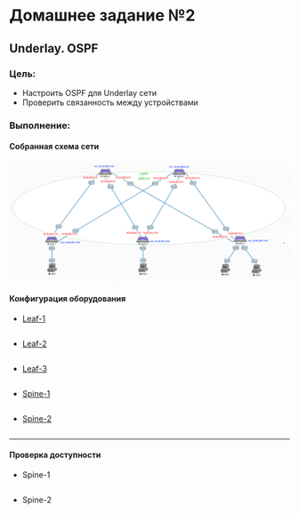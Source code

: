 
# Домашнее задание №2
## Underlay. OSPF
### Цель:
- Настроить OSPF для Underlay сети
- Проверить связанность между устройствами
### Выполнение:
#### Собранная схема сети
![](images/sh.png)

#### Конфигурация оборудования

- [Leaf-1](config/Leaf-1.conf)

```

```

- [Leaf-2](config/Leaf-1.conf)

```

```

- [Leaf-3](config/Leaf-1.conf)

```

```

- [Spine-1](config/Leaf-1.conf)

```

```

- [Spine-2](config/Leaf-1.conf)

```

```
---
#### Проверка доступности

- Spine-1

```

```

- Spine-2

```

```

